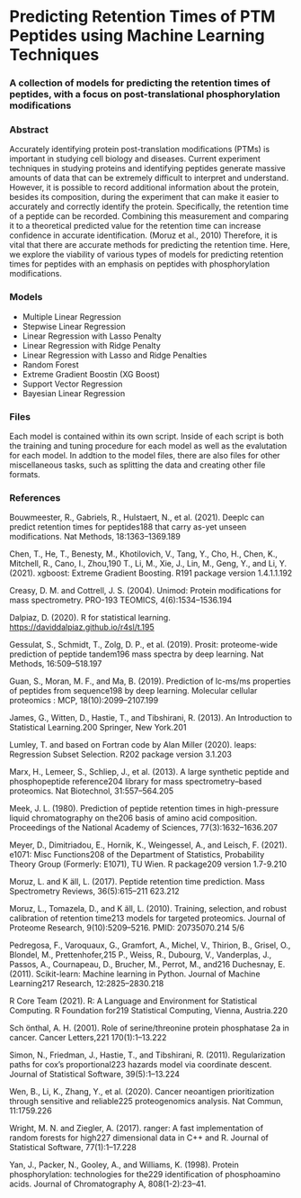 # Predicting Retention Times of PTM Peptides using Machine Learning Techniques
### A collection of models for predicting the retention times of peptides, with a focus on post-translational phosphorylation modifications
### Abstract
Accurately identifying protein post-translation modifications (PTMs) is important in studying cell biology
and diseases. Current experiment techniques in studying proteins and identifying peptides generate
massive amounts of data that can be extremely difficult to interpret and understand. However, it is
possible to record additional information about the protein, besides its composition, during the experiment
that can make it easier to accurately and correctly identify the protein. Specifically, the retention time of a
peptide can be recorded. Combining this measurement and comparing it to a theoretical predicted value
for the retention time can increase confidence in accurate identification. (Moruz et al., 2010) Therefore, it
is vital that there are accurate methods for predicting the retention time. Here, we explore the viability of
various types of models for predicting retention times for peptides with an emphasis on peptides with
phosphorylation modifications.

### Models
- Multiple Linear Regression
- Stepwise Linear Regression
- Linear Regression with Lasso Penalty
- Linear Regression with Ridge Penalty
- Linear Regression with Lasso and Ridge Penalties
- Random Forest
- Extreme Gradient Boostin (XG Boost)
- Support Vector Regression
- Bayesian Linear Regression

### Files
Each model is contained within its own script. Inside of each script is both the training and tuning procedure for each model as well as the evalutation for each model. In addtion to the model files, there are also files for other miscellaneous tasks, such as splitting the data and creating other file formats.

### References

Bouwmeester, R., Gabriels, R., Hulstaert, N., et al. (2021). Deeplc can predict retention times for peptides188
that carry as-yet unseen modifications. Nat Methods, 18:1363–1369.189

Chen, T., He, T., Benesty, M., Khotilovich, V., Tang, Y., Cho, H., Chen, K., Mitchell, R., Cano, I., Zhou,190
T., Li, M., Xie, J., Lin, M., Geng, Y., and Li, Y. (2021). xgboost: Extreme Gradient Boosting. R191
package version 1.4.1.1.192

Creasy, D. M. and Cottrell, J. S. (2004). Unimod: Protein modifications for mass spectrometry. PRO-193
TEOMICS, 4(6):1534–1536.194

Dalpiaz, D. (2020). R for statistical learning. https://daviddalpiaz.github.io/r4sl/t.195

Gessulat, S., Schmidt, T., Zolg, D. P., et al. (2019). Prosit: proteome-wide prediction of peptide tandem196
mass spectra by deep learning. Nat Methods, 16:509–518.197

Guan, S., Moran, M. F., and Ma, B. (2019). Prediction of lc-ms/ms properties of peptides from sequence198
by deep learning. Molecular cellular proteomics : MCP, 18(10):2099–2107.199

James, G., Witten, D., Hastie, T., and Tibshirani, R. (2013). An Introduction to Statistical Learning.200
Springer, New York.201

Lumley, T. and based on Fortran code by Alan Miller (2020). leaps: Regression Subset Selection. R202
package version 3.1.203

Marx, H., Lemeer, S., Schliep, J., et al. (2013). A large synthetic peptide and phosphopeptide reference204
library for mass spectrometry–based proteomics. Nat Biotechnol, 31:557–564.205

Meek, J. L. (1980). Prediction of peptide retention times in high-pressure liquid chromatography on the206
basis of amino acid composition. Proceedings of the National Academy of Sciences, 77(3):1632–1636.207

Meyer, D., Dimitriadou, E., Hornik, K., Weingessel, A., and Leisch, F. (2021). e1071: Misc Functions208
of the Department of Statistics, Probability Theory Group (Formerly: E1071), TU Wien. R package209
version 1.7-9.210

Moruz, L. and K  ̈all, L. (2017). Peptide retention time prediction. Mass Spectrometry Reviews, 36(5):615–211
623.212

Moruz, L., Tomazela, D., and K  ̈all, L. (2010). Training, selection, and robust calibration of retention time213
models for targeted proteomics. Journal of Proteome Research, 9(10):5209–5216. PMID: 20735070.214
5/6

Pedregosa, F., Varoquaux, G., Gramfort, A., Michel, V., Thirion, B., Grisel, O., Blondel, M., Prettenhofer,215
P., Weiss, R., Dubourg, V., Vanderplas, J., Passos, A., Cournapeau, D., Brucher, M., Perrot, M., and216
Duchesnay, E. (2011). Scikit-learn: Machine learning in Python. Journal of Machine Learning217
Research, 12:2825–2830.218

R Core Team (2021). R: A Language and Environment for Statistical Computing. R Foundation for219
Statistical Computing, Vienna, Austria.220

Sch  ̈onthal, A. H. (2001). Role of serine/threonine protein phosphatase 2a in cancer. Cancer Letters,221
170(1):1–13.222

Simon, N., Friedman, J., Hastie, T., and Tibshirani, R. (2011). Regularization paths for cox’s proportional223
hazards model via coordinate descent. Journal of Statistical Software, 39(5):1–13.224

Wen, B., Li, K., Zhang, Y., et al. (2020). Cancer neoantigen prioritization through sensitive and reliable225
proteogenomics analysis. Nat Commun, 11:1759.226

Wright, M. N. and Ziegler, A. (2017). ranger: A fast implementation of random forests for high227
dimensional data in C++ and R. Journal of Statistical Software, 77(1):1–17.228

Yan, J., Packer, N., Gooley, A., and Williams, K. (1998). Protein phosphorylation: technologies for the229
identification of phosphoamino acids. Journal of Chromatography A, 808(1-2):23–41.
